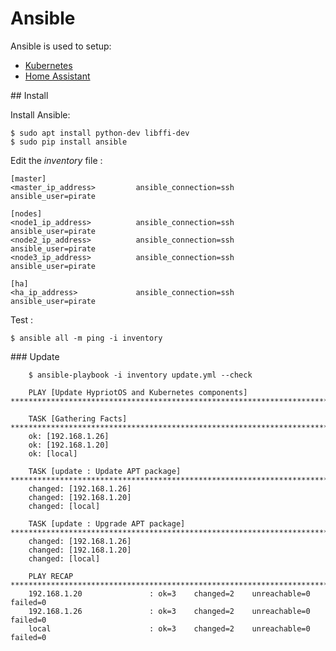 # Ansible

Ansible is used to setup:

* [Kubernetes](Kubernetes.md)
* [Home Assistant](HomeAssistant.md)

## Install

Install Ansible:

	$ sudo apt install python-dev libffi-dev
	$ sudo pip install ansible

Edit the *inventory* file : 

	[master]
	<master_ip_address>         ansible_connection=ssh        ansible_user=pirate

	[nodes]
	<node1_ip_address>          ansible_connection=ssh        ansible_user=pirate
	<node2_ip_address>          ansible_connection=ssh        ansible_user=pirate
	<node3_ip_address>          ansible_connection=ssh        ansible_user=pirate 

	[ha]
	<ha_ip_address>             ansible_connection=ssh        ansible_user=pirate

Test :

	$ ansible all -m ping -i inventory

### Update

        $ ansible-playbook -i inventory update.yml --check

        PLAY [Update HypriotOS and Kubernetes components] ******************************************************************************************************************************************************************

        TASK [Gathering Facts] *********************************************************************************************************************************************************************************************
        ok: [192.168.1.26]
        ok: [192.168.1.20]
        ok: [local]

        TASK [update : Update APT package] *********************************************************************************************************************************************************************************
        changed: [192.168.1.26]
        changed: [192.168.1.20]
        changed: [local]

        TASK [update : Upgrade APT package] ********************************************************************************************************************************************************************************
        changed: [192.168.1.26]
        changed: [192.168.1.20]
        changed: [local]

        PLAY RECAP *********************************************************************************************************************************************************************************************************
        192.168.1.20               : ok=3    changed=2    unreachable=0    failed=0
        192.168.1.26               : ok=3    changed=2    unreachable=0    failed=0
        local                      : ok=3    changed=2    unreachable=0    failed=0

